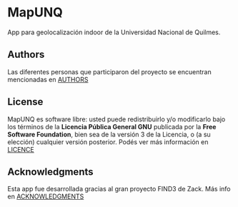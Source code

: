 ﻿
# MapUNQ
App para geolocalización indoor de la Universidad Nacional de Quilmes.

## Authors

Las diferentes personas que participaron del proyecto se encuentran mencionadas en  [AUTHORS](https://github.com/vicfabrice/mapUNQ/blob/master/AUTHORS.md)

## License

MapUNQ es software libre: usted puede redistribuirlo y/o modificarlo bajo los términos de la **Licencia Pública General GNU** publicada por la **Free Software Foundation**, bien sea de la versión 3 de la Licencia, o (a su elección) cualquier versión posterior. Podés ver más información en [LICENCE](https://github.com/vicfabrice/mapUNQ/blob/master/LICENCE.txt)

## Acknowledgments
Esta app fue desarrollada gracias al gran proyecto FIND3 de Zack. Más info en [ACKNOWLEDGMENTS](https://github.com/vicfabrice/mapUNQ/blob/master/ACKNOWLEDGMENTS.md)
